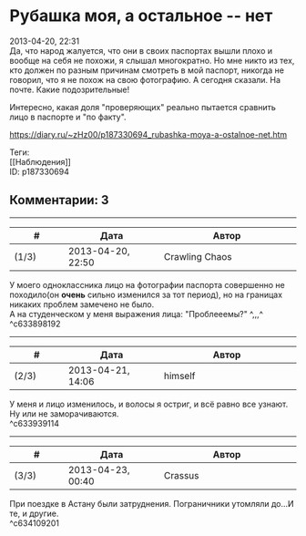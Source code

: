 Рубашка моя, а остальное -- нет
===============================

  
2013-04-20, 22:31  
 Да, что народ жалуется, что они в своих паспортах вышли плохо и вообще на себя не похожи, я слышал многократно. Но мне никто из тех, кто должен по разным причинам смотреть в мой паспорт, никогда не говорил, что я не похож на свою фотографию. А сегодня сказали. На почте. Какие подозрительные!   
   
 Интересно, какая доля "проверяющих" реально пытается сравнить лицо в паспорте и "по факту".   
  
<https://diary.ru/~zHz00/p187330694_rubashka-moya-a-ostalnoe-net.htm>  
  
Теги:  
[[Наблюдения]]  
ID: p187330694  


Комментарии: 3
--------------

  


---



|         #         |              Дата              |                     Автор                     |           ID           |
| --- | --- | --- | --- |
| (1/3) | 2013-04-20, 22:50 | Crawling Chaos | c633898192 |

  
 У моего одноклассника лицо на фотографии паспорта совершенно не походило(он  **очень**  сильно изменился за тот период), но на границах никаких проблем замечено не было.   
 А на студенческом у меня выражения лица: "Проблееемы?" ^,,,^   
 ^c633898192

---



|         #         |              Дата              |                     Автор                     |           ID           |
| --- | --- | --- | --- |
| (2/3) | 2013-04-21, 14:06 | himself | c633939114 |

  
 У меня и лицо изменилось, и волосы я остриг, и всё равно все узнают. Ну или не заморачиваются.   
 ^c633939114

---



|         #         |              Дата              |                     Автор                     |           ID           |
| --- | --- | --- | --- |
| (3/3) | 2013-04-23, 00:40 | Crassus | c634109201 |

  
 При поездке в Астану были затруднения. Пограничники утомляли до...И те, и другие.   
 ^c634109201